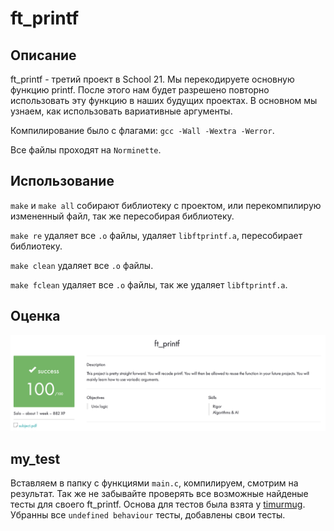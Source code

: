 # ft_printf

## Описание

ft_printf - третий проект в School 21. Мы перекодируете основную функцию printf. После этого нам будет разрешено повторно использовать эту функцию в наших будущих проектах. В основном мы узнаем, как использовать вариативные аргументы.

Компилирование было с флагами: ``gcc -Wall -Wextra -Werror``.

Все файлы проходят на ``Norminette``.

## Использование

``make`` и ``make all`` собирают библиотеку с проектом, или перекомпилирую измененный файл, так же пересобирая библиотеку.

``make re`` удаляет все ``.o`` файлы, удаляет ``libftprintf.a``, пересобирает библиотеку.

``make clean`` удаляет все ``.o`` файлы.

``make fclean`` удаляет все ``.o`` файлы, так же удаляет ``libftprintf.a``.

## Оценка

![alt tag](media/appraisal_ft_printf.png "Оценка проекта ft_printf")

## my_test

Вставляем в папку с функциями ``main.c``, компилируем, смотрим на результат. Так же не забывайте проверять все возможные найденые тесты для своего ft_printf. Основа для тестов была взята у [timurmug](https://github.com/timurmug). Убранны все ``undefined behaviour`` тесты, добавлены свои тесты.
